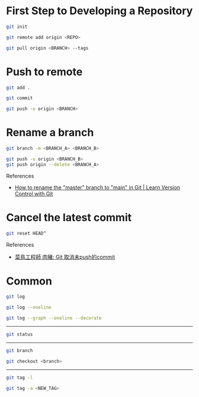 # First Step to Developing a Repository

```bash
git init
```

```bash
git remote add origin <REPO>
```

```bash
git pull origin <BRANCH> --tags
```

# Push to remote

```bash
git add .
```

```bash
git commit
```

```bash
git push -u origin <BRANCH>
```

# Rename a branch

```bash
git branch -m <BRANCH_A> <BRANCH_B>
```

```bash
git push -u origin <BRANCH_B>
git push origin --delete <BRANCH_A>
```

References
- [How to rename the "master" branch to "main" in Git | Learn Version Control with Git](https://www.git-tower.com/learn/git/faq/git-rename-master-to-main)

# Cancel the latest commit

```bash
git reset HEAD^
```

References
- [菜鳥工程師 肉豬: Git 取消未push的commit](https://matthung0807.blogspot.com/2021/07/git-cancel-last-unpushed-local-commit.html)

# Common

```bash
git log
```

```bash
git log --oneline
```

```bash
git log --graph --oneline --decorate
```

---

```bash
git status
```

---

```bash
git branch
```

```bash
git checkout <branch>
```

---

```bash
git tag -l
```

```bash
git tag -a <NEW_TAG>
```
